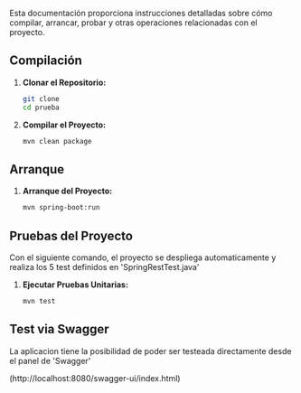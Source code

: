 

Esta documentación proporciona instrucciones detalladas sobre cómo compilar, arrancar, probar y otras operaciones relacionadas con el proyecto.

## Compilación 



1. **Clonar el Repositorio:**
   ```bash
   git clone 
   cd prueba
   ```

2. **Compilar el Proyecto:**
   ```bash
   mvn clean package
   ```

## Arranque

1. **Arranque del Proyecto:**
   ```bash
   mvn spring-boot:run
   ```


## Pruebas del Proyecto

Con el siguiente comando, el proyecto se despliega automaticamente y realiza los 5 test definidos en 'SpringRestTest.java'

1. **Ejecutar Pruebas Unitarias:**
   ```bash
   mvn test
   ```

## Test via Swagger 

La aplicacion tiene la posibilidad de poder ser testeada directamente desde el panel de 'Swagger'

(http://localhost:8080/swagger-ui/index.html)


